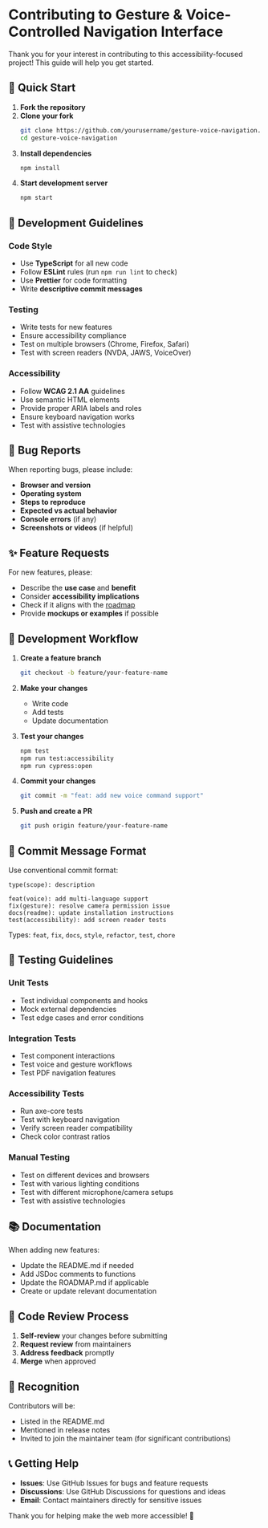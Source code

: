 # Contributing to Gesture & Voice-Controlled Navigation Interface

Thank you for your interest in contributing to this accessibility-focused project! This guide will help you get started.

## 🚀 Quick Start

1. **Fork the repository**
2. **Clone your fork**
   ```bash
   git clone https://github.com/yourusername/gesture-voice-navigation.git
   cd gesture-voice-navigation
   ```
3. **Install dependencies**
   ```bash
   npm install
   ```
4. **Start development server**
   ```bash
   npm start
   ```

## 🎯 Development Guidelines

### Code Style
- Use **TypeScript** for all new code
- Follow **ESLint** rules (run `npm run lint` to check)
- Use **Prettier** for code formatting
- Write **descriptive commit messages**

### Testing
- Write tests for new features
- Ensure accessibility compliance
- Test on multiple browsers (Chrome, Firefox, Safari)
- Test with screen readers (NVDA, JAWS, VoiceOver)

### Accessibility
- Follow **WCAG 2.1 AA** guidelines
- Use semantic HTML elements
- Provide proper ARIA labels and roles
- Ensure keyboard navigation works
- Test with assistive technologies

## 🐛 Bug Reports

When reporting bugs, please include:
- **Browser and version**
- **Operating system**
- **Steps to reproduce**
- **Expected vs actual behavior**
- **Console errors** (if any)
- **Screenshots or videos** (if helpful)

## ✨ Feature Requests

For new features, please:
- Describe the **use case** and **benefit**
- Consider **accessibility implications**
- Check if it aligns with the [roadmap](ROADMAP.md)
- Provide **mockups or examples** if possible

## 🔧 Development Workflow

1. **Create a feature branch**
   ```bash
   git checkout -b feature/your-feature-name
   ```

2. **Make your changes**
   - Write code
   - Add tests
   - Update documentation

3. **Test your changes**
   ```bash
   npm test
   npm run test:accessibility
   npm run cypress:open
   ```

4. **Commit your changes**
   ```bash
   git commit -m "feat: add new voice command support"
   ```

5. **Push and create a PR**
   ```bash
   git push origin feature/your-feature-name
   ```

## 📝 Commit Message Format

Use conventional commit format:
```
type(scope): description

feat(voice): add multi-language support
fix(gesture): resolve camera permission issue
docs(readme): update installation instructions
test(accessibility): add screen reader tests
```

Types: `feat`, `fix`, `docs`, `style`, `refactor`, `test`, `chore`

## 🧪 Testing Guidelines

### Unit Tests
- Test individual components and hooks
- Mock external dependencies
- Test edge cases and error conditions

### Integration Tests
- Test component interactions
- Test voice and gesture workflows
- Test PDF navigation features

### Accessibility Tests
- Run axe-core tests
- Test with keyboard navigation
- Verify screen reader compatibility
- Check color contrast ratios

### Manual Testing
- Test on different devices and browsers
- Test with various lighting conditions
- Test with different microphone/camera setups
- Test with assistive technologies

## 📚 Documentation

When adding new features:
- Update the README.md if needed
- Add JSDoc comments to functions
- Update the ROADMAP.md if applicable
- Create or update relevant documentation

## 🤝 Code Review Process

1. **Self-review** your changes before submitting
2. **Request review** from maintainers
3. **Address feedback** promptly
4. **Merge** when approved

## 🎉 Recognition

Contributors will be:
- Listed in the README.md
- Mentioned in release notes
- Invited to join the maintainer team (for significant contributions)

## 📞 Getting Help

- **Issues**: Use GitHub Issues for bugs and feature requests
- **Discussions**: Use GitHub Discussions for questions and ideas
- **Email**: Contact maintainers directly for sensitive issues

Thank you for helping make the web more accessible! 🌟
